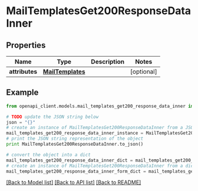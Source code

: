 # MailTemplatesGet200ResponseDataInner


## Properties
Name | Type | Description | Notes
------------ | ------------- | ------------- | -------------
**attributes** | [**MailTemplates**](MailTemplates.md) |  | [optional] 

## Example

```python
from openapi_client.models.mail_templates_get200_response_data_inner import MailTemplatesGet200ResponseDataInner

# TODO update the JSON string below
json = "{}"
# create an instance of MailTemplatesGet200ResponseDataInner from a JSON string
mail_templates_get200_response_data_inner_instance = MailTemplatesGet200ResponseDataInner.from_json(json)
# print the JSON string representation of the object
print MailTemplatesGet200ResponseDataInner.to_json()

# convert the object into a dict
mail_templates_get200_response_data_inner_dict = mail_templates_get200_response_data_inner_instance.to_dict()
# create an instance of MailTemplatesGet200ResponseDataInner from a dict
mail_templates_get200_response_data_inner_form_dict = mail_templates_get200_response_data_inner.from_dict(mail_templates_get200_response_data_inner_dict)
```
[[Back to Model list]](../README.md#documentation-for-models) [[Back to API list]](../README.md#documentation-for-api-endpoints) [[Back to README]](../README.md)


